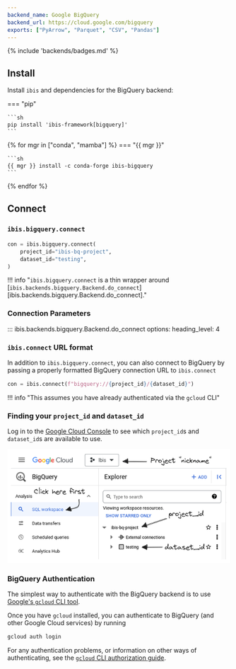 ```yaml
---
backend_name: Google BigQuery
backend_url: https://cloud.google.com/bigquery
exports: ["PyArrow", "Parquet", "CSV", "Pandas"]
---
```


{% include 'backends/badges.md' %}

## Install

Install `ibis` and dependencies for the BigQuery backend:

=== "pip"

    ```sh
    pip install 'ibis-framework[bigquery]'
    ```

{% for mgr in ["conda", "mamba"] %}
=== "{{ mgr }}"

    ```sh
    {{ mgr }} install -c conda-forge ibis-bigquery
    ```

{% endfor %}

## Connect

### `ibis.bigquery.connect`

```python
con = ibis.bigquery.connect(
    project_id="ibis-bq-project",
    dataset_id="testing",
)
```

<!-- prettier-ignore-start -->
!!! info "`ibis.bigquery.connect` is a thin wrapper around [`ibis.backends.bigquery.Backend.do_connect`][ibis.backends.bigquery.Backend.do_connect]."
<!-- prettier-ignore-end -->

### Connection Parameters

<!-- prettier-ignore-start -->
::: ibis.backends.bigquery.Backend.do_connect
    options:
      heading_level: 4
<!-- prettier-ignore-end -->

### `ibis.connect` URL format

In addition to `ibis.bigquery.connect`, you can also connect to BigQuery by
passing a properly formatted BigQuery connection URL to `ibis.connect`

```python
con = ibis.connect(f"bigquery://{project_id}/{dataset_id}")
```

<!-- prettier-ignore-start -->
!!! info "This assumes you have already authenticated via the `gcloud` CLI"
<!-- prettier-ignore-end -->

### Finding your `project_id` and `dataset_id`

Log in to the [Google Cloud Console](https://console.cloud.google.com/bigquery)
to see which `project_id`s and `dataset_id`s are available to use.

![bigquery_ids](./images/bigquery_connect.png)

### BigQuery Authentication

The simplest way to authenticate with the BigQuery backend is to use [Google's `gcloud` CLI tool](https://cloud.google.com/sdk/docs/install-sdk).

Once you have `gcloud` installed, you can authenticate to BigQuery (and other Google Cloud services) by running

```sh
gcloud auth login
```

For any authentication problems, or information on other ways of authenticating,
see the [`gcloud` CLI authorization
guide](https://cloud.google.com/sdk/docs/authorizing).
